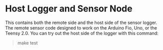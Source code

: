 Host Logger and Sensor Node
===========

This contains both the remote side and the host side of the sensor logger.  The remote sensor code designed to work on the Arduino Fio, Uno, or the Teensy 2.0.
You can try out the host side of the logger with this command:

> make test

